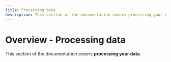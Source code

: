 ```yaml
---
title: Processing data
description: This section of the documentation covers processing your data.
---
```


# Overview - Processing data

This section of the documentation covers **processing your data**.
